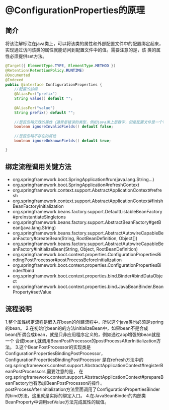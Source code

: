 # @ConfigurationProperties的原理
## 简介
将该注解标注在java类上，可以将该类的属性和外部配置文件中的配置绑定起来，实现通过访问该类的属性就能访问到配置文件中的值。需要注意的是，该
类的属性必须提供set方法。
```java
@Target({ ElementType.TYPE, ElementType.METHOD })
@Retention(RetentionPolicy.RUNTIME)
@Documented
@Indexed
public @interface ConfigurationProperties {
    //配置的前缀
	@AliasFor("prefix")
	String value() default "";
    
	@AliasFor("value")
	String prefix() default "";
    
    //是否忽略无效的属性（通常是错误的类型，例如java类上是数字，但是配置文件是一个字符串）
	boolean ignoreInvalidFields() default false;
    
    //是否忽略不存在的属性
	boolean ignoreUnknownFields() default true;

}
```

## 绑定流程调用关键方法
- org.springframework.boot.SpringApplication#run(java.lang.String...)
- org.springframework.boot.SpringApplication#refreshContext
- org.springframework.context.support.AbstractApplicationContext#refresh
- org.springframework.context.support.AbstractApplicationContext#finishBeanFactoryInitialization
- org.springframework.beans.factory.support.DefaultListableBeanFactory#preInstantiateSingletons
- org.springframework.beans.factory.support.AbstractBeanFactory#getBean(java.lang.String)
- org.springframework.beans.factory.support.AbstractAutowireCapableBeanFactory#createBean(String, RootBeanDefinition, Object[])
- org.springframework.beans.factory.support.AbstractAutowireCapableBeanFactory#initializeBean(String, Object, RootBeanDefinition)
- org.springframework.boot.context.properties.ConfigurationPropertiesBindingPostProcessor#postProcessBeforeInitialization
- org.springframework.boot.context.properties.ConfigurationPropertiesBinder#bind
- org.springframework.boot.context.properties.bind.Binder#bindDataObject
- org.springframework.boot.context.properties.bind.JavaBeanBinder.BeanProperty#setValue

## 流程说明
1.整个属性绑定流程是嵌入在bean的创建流程中，所以这个java类也必须是spring的bean。
2.在初始化bean的的方法initializeBean中，如果bean不是合成bean(所谓合成bean，就是只非应用程序定义的，例如通过aop增强的bean就是一个
合成bean),就调用BeanPostProcessor的postProcessAfterInitialization方法。
3.这个BeanPostProcessor的实现类是ConfigurationPropertiesBindingPostProcessor，ConfigurationPropertiesBindingPostProcessor
是在refresh方法中的org.springframework.context.support.AbstractApplicationContext#registerBeanPostProcessors,需要注意的是，
在org.springframework.context.support.AbstractApplicationContext#prepareBeanFactory也有添加BeanPostProcessor的操作。
postProcessAfterInitialization方法里面调用了ConfigurationPropertiesBinder的bind方法，这里就是实际的绑定入口。
4.在JavaBeanBinder的内部类BeanProperty中调用setValue方法完成属性的赋值。